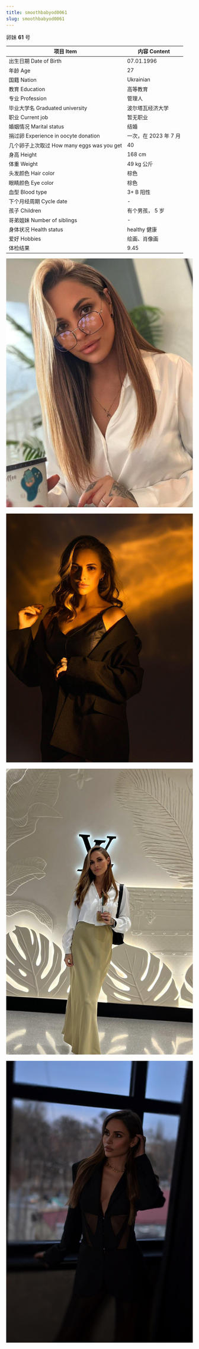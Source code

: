 ```yaml
---
title: smoothbabyod0061
slug: smoothbabyod0061
---
```


卵妹 **61** 号

| 项目 Item | 内容 Content |
|-----------|-------------|
| 出生日期 Date of Birth | 07.01.1996 |
| 年龄 Age | 27 |
| 国籍 Nation | Ukrainian |
| 教育 Education | 高等教育 |
| 专业 Profession | 管理人 |
| 毕业大学名 Graduated university | 波尔塔瓦经济大学 |
| 职业 Current job | 暂无职业 |
| 婚姻情况 Marital status | 结婚 |
| 捐过卵 Experience in oocyte donation | 一次，在 2023 年 7 月 |
| 几个卵子上次取过 How many eggs was you get | 40 |
| 身高 Height | 168 cm |
| 体重 Weight | 49 kg 公斤 |
| 头发颜色 Hair color | 棕色 |
| 眼睛颜色 Eye color | 棕色 |
| 血型 Blood type | 3+ B 阳性 |
| 下个月经周期 Cycle date | - |
| 孩子 Children | 有个男孩， 5 岁 |
| 哥弟姐妹 Number of siblings | - |
| 身体状况 Health status | healthy 健康 |
| 爱好 Hobbies | 绘画、肖像画 |
| 体检结果 | 9.45 |

![图片 1](images/smoothbabyod0061_1.jpg)

![图片 2](images/smoothbabyod0061_2.jpg)

![图片 3](images/smoothbabyod0061_3.jpg)

![图片 4](images/smoothbabyod0061_4.jpg)
